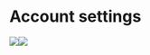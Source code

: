 # Account settings

![](../../../.gitbook/assets/telegram-cloud-document-2-5201971110815475162.jpg)![](../../../.gitbook/assets/telegram-cloud-document-2-5201971110815475163.jpg)
